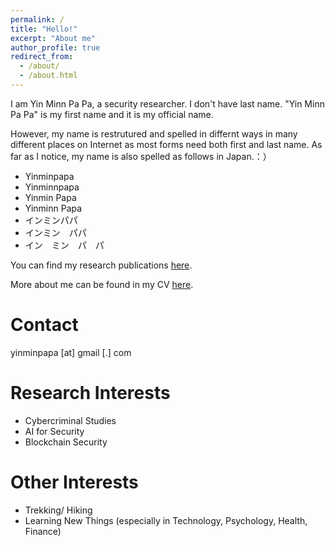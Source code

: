 ```yaml
---
permalink: /
title: "Hello!"
excerpt: "About me"
author_profile: true
redirect_from: 
  - /about/
  - /about.html
---
```


I am Yin Minn Pa Pa, a security researcher.
I don't have last name. "Yin Minn Pa Pa" is my first name and it is my official name. 

However, my name is restrutured and spelled in differnt ways in many different places on Internet as most forms need both first and last name.
As far as I notice, my name is also spelled as follows in Japan.：） 
* Yinminpapa
* Yinminnpapa
* Yinmin Papa
* Yinminn Papa
* インミンパパ
* インミン　パパ
* イン　ミン　パ　パ

You can find my research publications [here](https://ymppjp.github.io/publications).

More about me can be found in my CV [here](https://ymppjp.github.io/cv).

Contact
======

yinminpapa [at] gmail [.] com

Research Interests
======

* Cybercriminal Studies
* AI for Security
* Blockchain Security


Other Interests
======

* Trekking/ Hiking
* Learning New Things (especially in Technology, Psychology, Health, Finance)

<script async src="https://www.googletagmanager.com/gtag/js?id=UA-109236000-1"></script>
<script>
  window.dataLayer = window.dataLayer || [];
  function gtag(){dataLayer.push(arguments);}
  gtag('js', new Date());

  gtag('config', 'UA-109236000-1');
</script>
